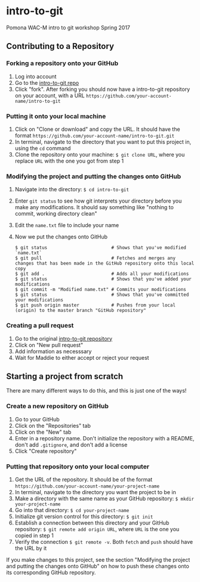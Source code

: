 # intro-to-git
Pomona WAC-M intro to git workshop Spring 2017

## Contributing to a Repository

### Forking a repository onto your GitHub
1. Log into account
2. Go to the [intro-to-git repo](https://github.com/madelinezug/intro-to-git)
3. Click "fork". After forking you should now have a intro-to-git repository on your account, with a URL `https://github.com/your-account-name/intro-to-git`

### Putting it onto your local machine
1. Click on "Clone or download" and copy the URL. It should have the format `https://github.com/your-account-name/intro-to-git.git`
2. In terminal, navigate to the directory that you want to put this project in, using the `cd` command
3. Clone the repository onto your machine: `$ git clone URL`, where you replace `URL` with the one you got from step 1

### Modifying the project and putting the changes onto GitHub
1. Navigate into the directory: `$ cd intro-to-git`
2. Enter `git status` to see how git interprets your directory before you make any modifications. It should say something like "nothing to commit, working directory clean"
3. Edit the `name.txt` file to include your name
4. Now we put the changes onto GitHub

	```
	$ git status                        # Shows that you've modified `name.txt`
	$ git pull                          # Fetches and merges any changes that has been made in the GitHub repository onto this local copy
	$ git add .                         # Adds all your modifications
	$ git status                        # Shows that you've added your modifications
	$ git commit -m "Modified name.txt" # Commits your modifications
	$ git status                        # Shows that you've committed your modifications
	$ git push origin master            # Pushes from your local (origin) to the master branch "GitHub repository"
	```

### Creating a pull request
1. Go to the original [intro-to-git repository](https://github.com/madelinezug/intro-to-git)
2. Click on "New pull request"
3. Add information as necesssary
4. Wait for Maddie to either accept or reject your request

## Starting a project from scratch

There are many different ways to do this, and this is just one of the ways!

### Create a new repository on GitHub 
1. Go to your GitHub
2. Click on the "Repositories" tab
3. Click on the "New" tab
4. Enter in a repository name. Don't initialize the repository with a README, don't add `.gitignore`, and don't add a license
5. Click "Create repository"

### Putting that repository onto your local computer
1. Get the URL of the repository. It should be of the format `https://github.com/your-account-name/your-project-name`
2. In terminal, navigate to the directory you want the project to be in
3. Make a directory with the same name as your GitHub repository: `$ mkdir your-project-name`
4. Go into that directory: `$ cd your-project-name`
5. Initialize git version control for this directory: `$ git init`
6. Establish a connection between this directory and your GitHub repository: `$ git remote add origin URL`, where `URL` is the one you copied in step 1
7. Verify the connection `$ git remote -v`. Both `fetch` and `push` should have the URL by it

If you make changes to this project, see the section "Modifying the project and putting the changes onto GitHub" on how to push these changes onto its corresponding GitHub repository.